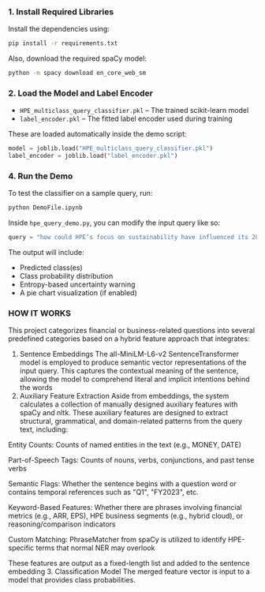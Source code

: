 
### 1. Install Required Libraries

Install the dependencies using:

```bash
pip install -r requirements.txt
```

Also, download the required spaCy model:

```bash
python -m spacy download en_core_web_sm
```

### 2. Load the Model and Label Encoder


- `HPE_multiclass_query_classifier.pkl` – The trained scikit-learn model
- `label_encoder.pkl` – The fitted label encoder used during training

These are loaded automatically inside the demo script:

```python
model = joblib.load("HPE_multiclass_query_classifier.pkl")
label_encoder = joblib.load("label_encoder.pkl")
```

### 4. Run the Demo

To test the classifier on a sample query, run:

```bash
python DemoFile.ipynb
```

Inside `hpe_query_demo.py`, you can modify the input query like so:

```python
query = "how could HPE’s focus on sustainability have influenced its 2025 profitability?"
```

The output will include:
- Predicted class(es)
- Class probability distribution
- Entropy-based uncertainty warning
- A pie chart visualization (if enabled)

### HOW IT WORKS
This project categorizes financial or business-related questions into several predefined categories based on a hybrid feature approach that integrates:

1. Sentence Embeddings
The all-MiniLM-L6-v2 SentenceTransformer model is employed to produce semantic vector representations of the input query. This captures the contextual meaning of the sentence, allowing the model to comprehend literal and implicit intentions behind the words
2. Auxiliary Feature Extraction
Aside from embeddings, the system calculates a collection of manually designed auxiliary features with spaCy and nltk. These auxiliary features are designed to extract structural, grammatical, and domain-related patterns from the query text, including:

Entity Counts: Counts of named entities in the text (e.g., MONEY, DATE)

Part-of-Speech Tags: Counts of nouns, verbs, conjunctions, and past tense verbs

Semantic Flags: Whether the sentence begins with a question word or contains temporal references such as "Q1", "FY2023", etc.

Keyword-Based Features: Whether there are phrases involving financial metrics (e.g., ARR, EPS), HPE business segments (e.g., hybrid cloud), or reasoning/comparison indicators

Custom Matching: PhraseMatcher from spaCy is utilized to identify HPE-specific terms that normal NER may overlook

These features are output as a fixed-length list and added to the sentence embedding
3. Classification Model
The merged feature vector is input to a model that provides class probabilities.
